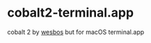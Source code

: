 # cobalt2-terminal.app

cobalt 2 by [wesbos](https://github.com/wesbos/hyperterm-cobalt2-theme) but for macOS terminal.app
